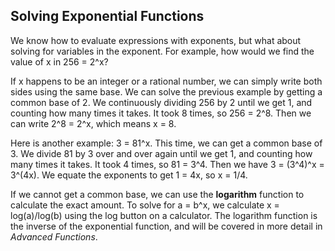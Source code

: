 Solving Exponential Functions
-------

We know how to evaluate expressions with exponents, but what about solving for variables in the exponent. For example, how would we find the value of x in 256 = 2^x? 

If x happens to be an integer or a rational number, we can simply write both sides using the same base. We can solve the previous example by getting a common base of 2. We continuously dividing 256 by 2 until we get 1, and counting how many times it takes. It took 8 times, so 256 = 2^8. Then we can write 2^8 = 2^x, which means x = 8.

Here is another example: 3 = 81^x. This time, we can get a common base of 3. We divide 81 by 3 over and over again until we get 1, and counting how many times it takes. It took 4 times, so 81 = 3^4. Then we have 3 = (3^4)^x = 3^(4x). We equate the exponents to get 1 = 4x, so x = 1/4.

If we cannot get a common base, we can use the **logarithm** function to calculate the exact amount. To solve for a = b^x, we calculate x = log(a)/log(b) using the log button on a calculator. The logarithm function is the inverse of the exponential function, and will be covered in more detail in *Advanced Functions*.